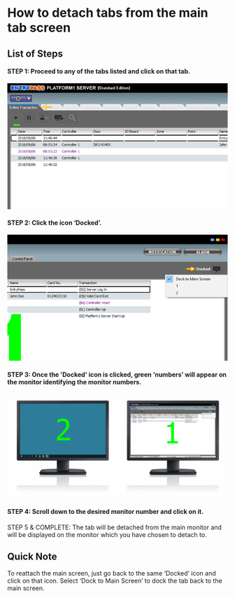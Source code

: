 # How to detach tabs from the main tab screen

## List of Steps

#### STEP 1: Proceed to any of the tabs listed and click on that tab.

![](../.gitbook/assets/untitled1%20%2813%29.png)



#### STEP 2: Click the icon ‘Docked’.

![](../.gitbook/assets/untitled4%20%286%29.png)



#### STEP 3: Once the 'Docked' icon is clicked, green ‘numbers’ will appear on the monitor identifying the monitor numbers.

![](../.gitbook/assets/untitled5%20%2812%29.png)



#### STEP 4: Scroll down to the desired monitor number and click on it.



STEP 5 & COMPLETE: The tab will be detached from the main monitor and will be displayed on the monitor which you have chosen to detach to.

## Quick Note

To reattach the main screen, just go back to the same ‘Docked’ icon and click on that icon. Select ‘Dock to Main Screen’ to dock the tab back to the main screen.

